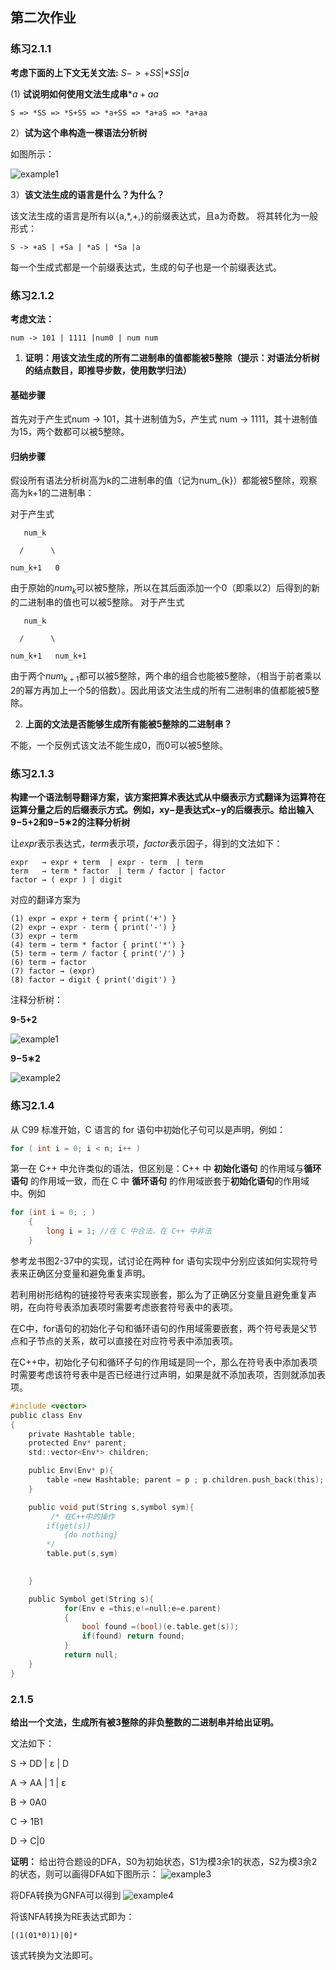## 第二次作业
### 练习2.1.1
**考虑下面的上下文无关文法:**
$S->+SS|*SS|a$

(1) **试说明如何使用文法生成串**$*a+aa$

    S => *SS => *S+SS => *a+SS => *a+aS => *a+aa 

2）**试为这个串构造一棵语法分析树**

如图所示：

  ![example1](../pics/homework2_1.png)


3）**该文法生成的语言是什么？为什么？**

该文法生成的语言是所有以{a,*,+,}的前缀表达式，且a为奇数。
将其转化为一般形式：

    S -> +aS | +Sa | *aS | *Sa |a

每一个生成式都是一个前缀表达式，生成的句子也是一个前缀表达式。

### 练习2.1.2
**考虑文法：**

    num -> 101 | 1111 |num0 | num num

1) **证明：用该文法生成的所有二进制串的值都能被5整除（提示：对语法分析树的结点数目，即推导步数，使用数学归法）**

#### 基础步骤
首先对于产生式num → 101，其十进制值为5，产生式 num → 1111，其十进制值为15，两个数都可以被5整除。
#### 归纳步骤
假设所有语法分析树高为k的二进制串的值（记为num_{k}）都能被5整除，观察高为k+1的二进制串：

对于产生式 
  
       num_k
   
      /      \

    num_k+1   0

由于原始的$num_k$可以被5整除，所以在其后面添加一个0（即乘以2）后得到的新的二进制串的值也可以被5整除。
对于产生式 

       num_k
   
      /      \

    num_k+1   num_k+1
由于两个$num_{k+1}$都可以被5整除，两个串的组合也能被5整除，（相当于前者乘以2的幂方再加上一个5的倍数）。因此用该文法生成的所有二进制串的值都能被5整除。

2)  **上面的文法是否能够生成所有能被5整除的二进制串？**

不能，一个反例式该文法不能生成0，而0可以被5整除。

### 练习2.1.3
**构建一个语法制导翻译方案，该方案把算术表达式从中缀表示方式翻译为运算符在运算分量之后的后缀表示方式。例如，xy−是表达式x−y的后缀表示。给出输入9−5+2和9−5∗2的注释分析树**

让$expr$表示表达式，$term$表示项，$factor$表示因子，得到的文法如下：

    expr   → expr + term  | expr - term  | term
    term   → term * factor  | term / factor | factor
    factor → ( expr ) | digit 

对应的翻译方案为
    
    (1) expr → expr + term { print('+') }
    (2) expr → expr - term { print('-') }
    (3) expr → term
    (4) term → term * factor { print('*') }
    (5) term → term / factor { print('/') }
    (6) term → factor
    (7) factor → (expr)
    (8) factor → digit { print('digit') }

注释分析树：

**9-5+2**

![example1](../pics/homework2_2.png)

**9−5∗2**

![example2](../pics/homework2_3.png)

### 练习2.1.4
从 C99 标准开始，C 语言的 for 语句中初始化子句可以是声明，例如：

```C
for ( int i = 0; i < n; i++ )
```

第一在 C++ 中允许类似的语法，但区别是：C++ 中 **初始化语句** 的作用域与**循环语句** 的作用域一致，而在 C 中 **循环语句** 的作用域嵌套于**初始化语句**的作用域中。例如
```C
for (int i = 0; ; ) 
    { 
        long i = 1; //在 C 中合法，在 C++ 中非法
    }
```
参考龙书图2-37中的实现，试讨论在两种 for 语句实现中分别应该如何实现符号表来正确区分变量和避免重复声明。

若利用树形结构的链接符号表来实现嵌套，那么为了正确区分变量且避免重复声明，在向符号表添加表项时需要考虑嵌套符号表中的表项。

在C中，for语句的初始化子句和循环语句的作用域需要嵌套，两个符号表是父节点和子节点的关系，故可以直接在对应符号表中添加表项。

在C++中，初始化子句和循环子句的作用域是同一个，那么在符号表中添加表项时需要考虑该符号表中是否已经进行过声明，如果是就不添加表项，否则就添加表项。
```C
#include <vector>
public class Env
{
    private Hashtable table;
    protected Env* parent;
    std::vector<Env*> children;

    public Env(Env* p){
        table =new Hashtable; parent = p ; p.children.push_back(this);
    }

    public void put(String s,symbol sym){
         /* 在C++中的操作
        if(get(s))
            {do nothing}
        */
        table.put(s,sym)
       

    }

    public Symbol get(String s){
            for(Env e =this;e!=null;e=e.parent)
            {
                bool found =(bool)(e.table.get(s));
                if(found) return found;
            }
            return null;
    }
}
```

### 2.1.5

**给出一个文法，生成所有被3整除的非负整数的二进制串并给出证明。**

文法如下：

S -> DD | &epsilon; | D

A -> AA | 1 | &epsilon;

B -> 0A0

C -> 1B1

D -> C|0

**证明：**
给出符合题设的DFA，S0为初始状态，S1为模3余1的状态，S2为模3余2的状态，则可以画得DFA如下图所示：
![example3](../pics/homework2_4.png)

将DFA转换为GNFA可以得到
![example4](../pics/homework2_5.png)

将该NFA转换为RE表达式即为：

    [(1(01*0)1)|0]*
该式转换为文法即可。